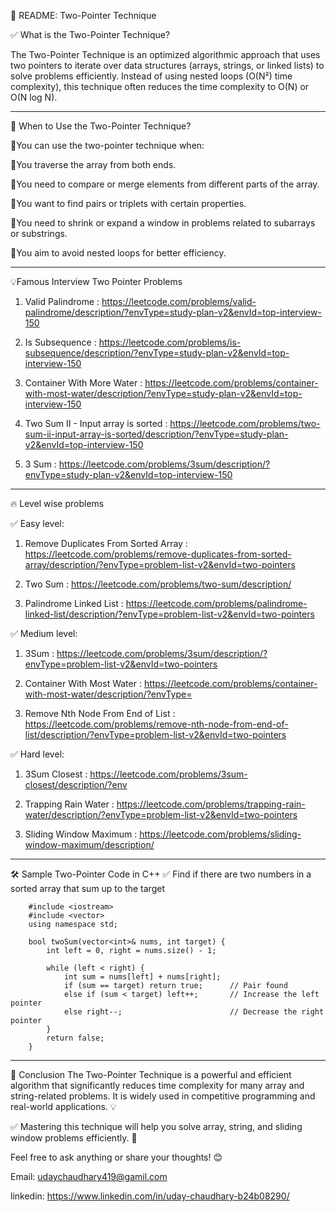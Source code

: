 📌 README: Two-Pointer Technique

✅ What is the Two-Pointer Technique?

The Two-Pointer Technique is an optimized algorithmic approach that uses two pointers to iterate over data structures (arrays, strings, or linked lists) to solve problems efficiently. Instead of using nested loops (O(N²) time complexity), this technique often reduces the time complexity to O(N) or O(N log N).

-----------------------------------------------------------------------------------------------------------

🚀 When to Use the Two-Pointer Technique?

🔘You can use the two-pointer technique when:

🔘You traverse the array from both ends.

🔘You need to compare or merge elements from different parts of the array.

🔘You want to find pairs or triplets with certain properties.

🔘You need to shrink or expand a window in problems related to subarrays or substrings.

🔘You aim to avoid nested loops for better efficiency.

-----------------------------------------------------------------------------------------------------------

💡Famous Interview Two Pointer Problems

1. Valid Palindrome : https://leetcode.com/problems/valid-palindrome/description/?envType=study-plan-v2&envId=top-interview-150

2. Is Subsequence : https://leetcode.com/problems/is-subsequence/description/?envType=study-plan-v2&envId=top-interview-150

3. Container With More Water : https://leetcode.com/problems/container-with-most-water/description/?envType=study-plan-v2&envId=top-interview-150

4. Two Sum II - Input array is sorted : https://leetcode.com/problems/two-sum-ii-input-array-is-sorted/description/?envType=study-plan-v2&envId=top-interview-150

5. 3 Sum : https://leetcode.com/problems/3sum/description/?envType=study-plan-v2&envId=top-interview-150

------------------------------------------------------------------------------------------------------------

🔥 Level wise problems 

✅  Easy level:

1. Remove Duplicates From Sorted Array : https://leetcode.com/problems/remove-duplicates-from-sorted-array/description/?envType=problem-list-v2&envId=two-pointers

2. Two Sum : https://leetcode.com/problems/two-sum/description/

3. Palindrome Linked List : https://leetcode.com/problems/palindrome-linked-list/description/?envType=problem-list-v2&envId=two-pointers

✅  Medium level:

1. 3Sum : https://leetcode.com/problems/3sum/description/?envType=problem-list-v2&envId=two-pointers

2. Container With Most Water : https://leetcode.com/problems/container-with-most-water/description/?envType=

3. Remove Nth Node From End of List : https://leetcode.com/problems/remove-nth-node-from-end-of-list/description/?envType=problem-list-v2&envId=two-pointers

✅  Hard level:

1. 3Sum Closest : https://leetcode.com/problems/3sum-closest/description/?env

2. Trapping Rain Water : https://leetcode.com/problems/trapping-rain-water/description/?envType=problem-list-v2&envId=two-pointers

3. Sliding Window Maximum : https://leetcode.com/problems/sliding-window-maximum/description/

------------------------------------------------------------------------------------------------------------

🛠️ Sample Two-Pointer Code in C++
✅ Find if there are two numbers in a sorted array that sum up to the target

        #include <iostream>
        #include <vector>
        using namespace std;

        bool twoSum(vector<int>& nums, int target) {
            int left = 0, right = nums.size() - 1;

            while (left < right) {
                int sum = nums[left] + nums[right];
                if (sum == target) return true;      // Pair found
                else if (sum < target) left++;       // Increase the left pointer
                else right--;                        // Decrease the right pointer
            }
            return false;
        }

------------------------------------------------------------------------------------------------------------

🚀 Conclusion
The Two-Pointer Technique is a powerful and efficient algorithm that significantly reduces time complexity for many array and string-related problems. It is widely used in competitive programming and real-world applications. 💡

✅ Mastering this technique will help you solve array, string, and sliding window problems efficiently. 🚀

Feel free to ask anything or share your thoughts! 😊

Email: udaychaudhary419@gamil.com

linkedin: https://www.linkedin.com/in/uday-chaudhary-b24b08290/
